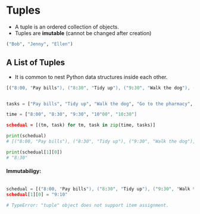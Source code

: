 # Tuples

- A tuple is an ordered collection of objects.
- Tuples are **imutable** (cannot be changed after creation)

```Python
("Bob", "Jenny", "Ellen")
```

## A List of Tuples

- It is common to nest Python data structures inside each other.

```Python
[("8:00, "Pay bills"), ("8:30", "Tidy up"), ("9:30", "Walk the dog"), ("10:00", "Go to the pharmacy"), ("10:30", "Cook dinner")]
```

```Python

tasks = ["Pay bills", "Tidy up", "Walk the dog", "Go to the pharmacy", "Cook dinner"]

time = ["8:00", "8:30", "9:30", "10"00", "10:30"]

schedual = [(tm, task) for tm, task in zip(time, tasks)]

print(schedual)
# [("8:00, "Pay bills"), ("8:30", "Tidy up"), ("9:30", "Walk the dog"), ("10:00", "Go to the pharmacy"), ("10:30", "Cook dinner")]

print(schedual[1][0])
# "8:30"
```

#### Immutabiligy:

```Python

schedual = [("8:00, "Pay bills"), ("8:30", "Tidy up"), ("9:30", "Walk the dog"), ("10:00", "Go to the pharmacy"), ("10:30", "Cook dinner")]
schedual[1][0] = "9:10"

# TypeError: "tuple" object does not support item assignment.
```
